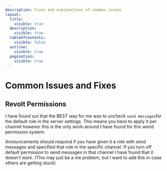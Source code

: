 ```yaml
---
description: Fixes and explanations of common issues
layout:
  title:
    visible: true
  description:
    visible: true
  tableOfContents:
    visible: false
  outline:
    visible: true
  pagination:
    visible: true
---
```


# Common Issues and Fixes

## Revolt Permissions

I have found out that the BEST way for me was to uncheck `send messages`for the default role in the server settings. This means you have to apply it per channel however this is the only work-around I have found for this weird permission system.



Announcements should respond if you have given it a role with send messages and specified that role in the specific channel. If you turn off default permission to send messages in that channel I have found that it doesn't work. (This may just be a me problem, but I want to add this in-case others are getting stuck)
